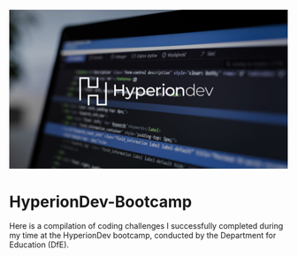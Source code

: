 ![Mainhead](https://github.com/TechPodx/HyperionDev-Bootcamp/blob/6790787985f696cc2de07869ca665f046e6637db/img.jpg)
# HyperionDev-Bootcamp
Here is a compilation of coding challenges I successfully completed during my time at the HyperionDev bootcamp, conducted by the Department for Education (DfE).
